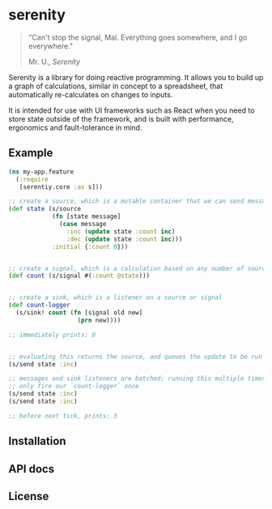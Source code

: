 # serenity

> "Can't stop the signal, Mal. Everything goes somewhere, and I go everywhere."
>
> Mr. U., _Serenity_

Serenity is a library for doing reactive programming. It allows you to build up
a graph of calculations, similar in concept to a spreadsheet, that automatically
re-calculates on changes to inputs.

It is intended for use with UI frameworks such as React when you need to store
state outside of the framework, and is built with performance, ergonomics and
fault-tolerance in mind.

## Example

```clojure
(ns my-app.feature
  (:require
   [serentiy.core :as s]))

;; create a source, which is a mutable container that we can send messages to
(def state (s/source
            (fn [state message]
              (case message
                :inc (update state :count inc)
                :dec (update state :count inc)))
            :initial {:count 0}))


;; create a signal, which is a calculation based on any number of sources
(def count (s/signal #(:count @state)))


;; create a sink, which is a listener on a source or signal
(def count-logger 
  (s/sink! count (fn [signal old new]
                   (prn new))))

;; immediately prints: 0


;; evaluating this returns the source, and queues the update to be run
(s/send state :inc)

;; messages and sink listeners are batched; running this multiple times will
;; only fire our `count-logger` once
(s/send state :inc)
(s/send state :inc)

;; before next tick, prints: 3
```

## Installation

## API docs

## License

